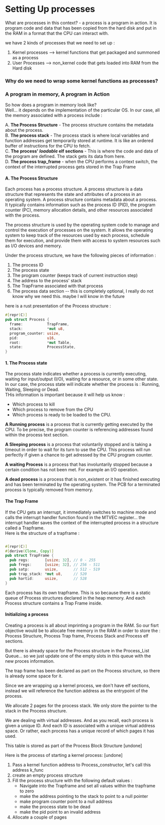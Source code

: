 # Setting Up processes

What are processes in this context? - a process is a program in action. It is program code and data that has been copied from the hard disk and put in the RAM in a format that the CPU can interact with.  

we have 2 kinds of processes that we need to set up :
1. Kernel processes  --> kernel functions that get packaged and summoned as a process
2. User Processes    --> non_kernel code that gets loaded into RAM from the Hard disk

### Why do we need to wrap some kernel functions as processes?

### A program in memory, A program in Action

So how does a program in memory look like?   
Well... it depends on the implementation of the particular OS. In our case, all the memory associated with a process include :   


A. **The Process Structure** - The process structure contains the metadata about the process.    
B. **The process stack** - The process stack is where local variables and function addresses get temporarily stored at runtime. It is like an ordered buffer of instructions for the CPU to fetch.     
C. **The process' *loadable* elf sections** - This is where the code and data of the program are defined. The stack gets its data from here.  
D. **The process trap_frame** - when the CPU performs a context switch, the context of the interrupted process gets stored in the Trap Frame





#### A. The Process Structure
Each process has a process structure. A process structure is a data structure that represents the state and attributes of a process in an operating system. A process structure contains metadata about a process.   
It typically contains information such as the process ID (PID), the program counter (PC), memory allocation details, and other resources associated with the process.

The process structure is used by the operating system code to manage and control the execution of processes on the system. It allows the operating system to keep track of the resources used by each process, schedule them for execution, and provide them with access to system resources such as I/O devices and memory.

Under the process structure, we have the following pieces of information :
1. The process ID
2. The process state
3. The program counter (keeps track of current instruction step)
4. The address to the process' stack
5. The TrapFrame associated with that process
6. The process data section -- this is completely optional, I really do not know why we need this. maybe I will know in the future

here is a rust presentation of the Process structure :
```rust
#[repr(C)]
pub struct Process {
  frame:           TrapFrame,
  stack:           *mut u8,
  program_counter: usize,
  pid:             u16,
  root:            *mut Table,
  state:           ProcessState,
}
```


#### 1. The Process state
The process state indicates whether a process is currently executing, waiting for input/output (I/O), waiting for a resource, or in some other state.  
In our case, the process state will indicate whether the process is : Running, Waiting, Sleeping or Dead.   
THis information is important because it will help us know :
- Which process to kill
- Which process to remove from the CPU
- Which process is ready to be loaded to the CPU.

**A Running process** is a process that is currently getting executed by the CPU. To be precise, the program counter is referencing addresses found within the process text section.

**A Sleeping process** is a process that voluntarily stopped and is taking a timeout in order to wait for its turn to use the CPU. This process will run perfectly if given a chance to get adressed by the CPU program counter.

**A waiting Process** is a process that has involuntarily stopped because a certain condition has not been met. For example an I/O operation.

**A dead process** is a process that is non_existent or it has finished executing and has been terminated by the operating system. The PCB for a terminated process is typically removed from memory. 


#### The Trap Frame
If the CPU gets an interrupt, it immediately switches to machine mode and calls the interrupt handler function found in the MTVEC register... the interrupt handler saves the context of the interrupted process in a structure called a Trapframe.   
Here is the structure of a trapframe :       
```rust

#[repr(C)]
#[derive(Clone, Copy)]
pub struct TrapFrame {
  pub regs:       [usize; 32], // 0 - 255
  pub fregs:      [usize; 32], // 256 - 511
  pub satp:       usize,       // 512 - 519
  pub trap_stack: *mut u8,     // 520
  pub hartid:     usize,       // 528
}

```

Each process has its own trapframe. This is so because there is a static queue of Process structures declared in the heap memory. And each Process structure contains a Trap Frame inside.  


#### Initializing a process
Creating a process is all about imprinting a program in the RAM. So our fisrt objective would be to allocate free memory in the RAM in order to store the : Process Structure, Process Trap frame, Process Stack and Process elf sections. 

But there is already space for the Process structure in the Process_List Queue... so we just update one of the empty slots in this queue with the new proces information.  

The trap frame has been declared as part on the Process structure, so there is already some space for it.   

Since we are wrapping up a kernel process, we don't have elf sections, instead we will reference the function address as the entrypoint of the process.  

We allocate 2 pages for the process stack. We only store the pointer to the stack in the Process structure.

We are dealing with virtual addresses. And as you recall, each process is given a unique ID. And each ID is associated with a unique virtual address space. Or rather, each process has a unique record of which pages it has used.  

This table is stored as part of the Process Block Structure [undone]


Here is the process of starting a kernel process: [undone]
1. Pass a kernel function address to Process_constructor, let's call this address k_func
2. create an empty process structure
3. Fill the process structure with the following default values :
   - Navigate into the Trapframe and set all values within the trapframe to zero
   - make the address pointing to the stack to point to a null pointer
   - make program counter point to a null address
   - make the process state to be dead
   - make the pid point to an invalid address
4. Allocate a couple of pages 


